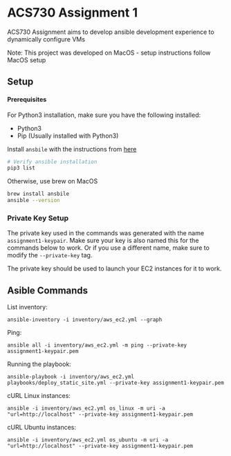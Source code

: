 # ACS730 Assignment 1

ACS730 Assignment aims to develop ansible development experience to dynamically configure VMs

Note: This project was developed on MacOS - setup instructions follow MacOS setup

## Setup

#### Prerequisites
For Python3 installation, make sure you have the following installed:
- Python3
- Pip (Usually installed with Python3)

Install `ansbile` with the instructions from [here](https://docs.ansible.com/ansible/latest/installation_guide/intro_installation.html)

```bash
# Verify ansible installation
pip3 list
```

Otherwise, use brew on MacOS

```bash
brew install ansbile
ansible --version
```

### Private Key Setup

The private key used in the commands was generated with the name `assignment1-keypair`. Make sure your key is also named this for the commands below to work. Or if you use a different name, make sure to modify the `--private-key` tag.

The private key should be used to launch your EC2 instances for it to work.


## Asible Commands

List inventory:
```
ansible-inventory -i inventory/aws_ec2.yml --graph
```

Ping:
```
ansible all -i inventory/aws_ec2.yml -m ping --private-key assignment1-keypair.pem
```

Running the playbook:
```
ansible-playbook -i inventory/aws_ec2.yml playbooks/deploy_static_site.yml --private-key assignment1-keypair.pem
```

cURL Linux instances:
```
ansible -i inventory/aws_ec2.yml os_linux -m uri -a "url=http://localhost" --private-key assignment1-keypair.pem
```

cURL Ubuntu instances:
```
ansible -i inventory/aws_ec2.yml os_ubuntu -m uri -a "url=http://localhost" --private-key assignment1-keypair.pem
```
